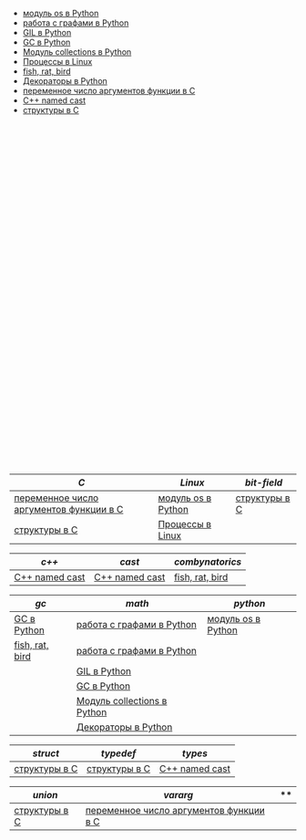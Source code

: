 <link rel="stylesheet" type="text/css" href="solarized-dark.css" />

* [модуль os в Python](https://pimiento.github.io/python_os.html "модуль os в Python")
* [работа с графами в Python](https://pimiento.github.io/python_graphs.html "работа с графами в Python")
* [GIL в Python](https://pimiento.github.io/python_gil.html "GIL в Python")
* [GC в Python](https://pimiento.github.io/python_gc.html "GC в Python")
* [Модуль collections в Python](https://pimiento.github.io/python_collections.html "Модуль collections в Python")
* [Процессы в Linux](https://pimiento.github.io/processes.html "Процессы в Linux")
* [fish, rat, bird](https://pimiento.github.io/fish_rat_or_bird.html "fish, rat, bird")
* [Декораторы в Python](https://pimiento.github.io/decorators.html "Декораторы в Python")
* [переменное число аргументов функции в C](https://pimiento.github.io/c_varargs.html "переменное число аргументов функции в C")
* [C++ named cast](https://pimiento.github.io/cast.html "C++ named cast")
* [структуры в C](https://pimiento.github.io/c_structures.html "структуры в C")
<div id="data-blank-field" style="height:600px"></div>



*C*|*Linux*|*bit-field*
 --- | --- | --- 
[переменное число аргументов функции в C](https://pimiento.github.io/c_varargs.html "переменное число аргументов функции в C")|[модуль os в Python](https://pimiento.github.io/python_os.html "модуль os в Python")|[структуры в C](https://pimiento.github.io/c_structures.html "структуры в C")
[структуры в C](https://pimiento.github.io/c_structures.html "структуры в C")|[Процессы в Linux](https://pimiento.github.io/processes.html "Процессы в Linux")|



*c++*|*cast*|*combynatorics*
 --- | --- | --- 
[C++ named cast](https://pimiento.github.io/cast.html "C++ named cast")|[C++ named cast](https://pimiento.github.io/cast.html "C++ named cast")|[fish, rat, bird](https://pimiento.github.io/fish_rat_or_bird.html "fish, rat, bird")



*gc*|*math*|*python*
 --- | --- | --- 
[GC в Python](https://pimiento.github.io/python_gc.html "GC в Python")|[работа с графами в Python](https://pimiento.github.io/python_graphs.html "работа с графами в Python")|[модуль os в Python](https://pimiento.github.io/python_os.html "модуль os в Python")
|[fish, rat, bird](https://pimiento.github.io/fish_rat_or_bird.html "fish, rat, bird")|[работа с графами в Python](https://pimiento.github.io/python_graphs.html "работа с графами в Python")
||[GIL в Python](https://pimiento.github.io/python_gil.html "GIL в Python")
||[GC в Python](https://pimiento.github.io/python_gc.html "GC в Python")
||[Модуль collections в Python](https://pimiento.github.io/python_collections.html "Модуль collections в Python")
||[Декораторы в Python](https://pimiento.github.io/decorators.html "Декораторы в Python")



*struct*|*typedef*|*types*
 --- | --- | --- 
[структуры в C](https://pimiento.github.io/c_structures.html "структуры в C")|[структуры в C](https://pimiento.github.io/c_structures.html "структуры в C")|[C++ named cast](https://pimiento.github.io/cast.html "C++ named cast")



*union*|*vararg*|**
 --- | --- | --- 
[структуры в C](https://pimiento.github.io/c_structures.html "структуры в C")|[переменное число аргументов функции в C](https://pimiento.github.io/c_varargs.html "переменное число аргументов функции в C")|
